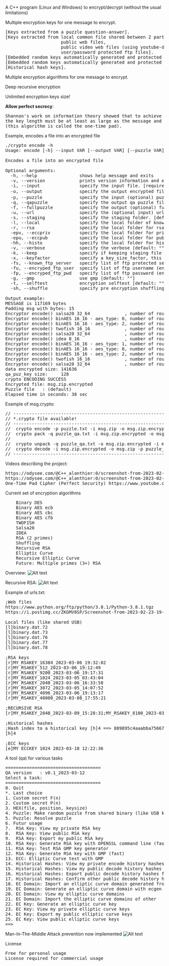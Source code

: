 A C++ program (Linux and Windows) to encrypt/decrypt (without the usual limitations)

Multiple encryption keys for one message to encrypt.
<pre>
[Keys extracted from a puzzle question-answer].
[Keys extracted from local common file shared between 2 parties (like USB keys), 
                     public web files, 
                     public video web files (using youtube-dl), 
                     user/password protected ftp files].
[Embedded random keys automatically generated and protected by public/private RSA keys].
[Embedded random keys automatically generated and protected by public/private ECC keys].
[Historical hash keys].
</pre>

Multiple encryption algorithms for one message to encrypt.

Deep recursive encryption

Unlimited encryption keys size!

**Allow perfect secrecy**:
<pre>
Shannon's work on information theory showed that to achieve so-called 'perfect secrecy', 
the key length must be at least as large as the message and only used once
(this algorithm is called the one-time pad). 
</pre>
 

Example, encodes a file into an encrypted file
<pre>
./crypto encode -h
Usage: encode [-h] --input VAR [--output VAR] [--puzzle VAR] [--qapuzzle VAR] [--fullpuzzle VAR] [--url VAR] [--staging VAR] [--local VAR] [--rsa VAR] [--keep VAR] [--keyfactor VAR] [--known_ftp_server VAR] [--encryped_ftp_user VAR] [--encryped_ftp_pwd VAR] [--gmp VAR] [--selftest VAR] [--shuffle VAR]

Encodes a file into an encrypted file

Optional arguments:
  -h, --help              	shows help message and exits 
  -v, --version           	prints version information and exits 
  -i, --input             	specify the input file. [required]
  -o, --output            	specify the output encrypted file (default to <input path>.encrypted) [default: ""]
  -p, --puzzle            	specify the input (optional) puzzle file. [default: ""]
  -q, --qapuzzle          	specify the output qa puzzle file (default to <puzzle path>.qa) [default: ""]
  -f, --fullpuzzle        	specify the output (optional) full puzzle file. [default: ""]
  -u, --url               	specify the (optional input) url list file. [default: ""]
  -s, --staging           	specify the staging folder. [default: ""]
  -l, --local             	specify the local folder of known contents. [default: ""]
  -r, --rsa               	specify the local folder for rsa*.db [default: ""]
  -epv, --eccpriv         	specify the local folder for private ecc*.db [default: ""]
  -epu, --eccpub          	specify the local folder for public ecc*.db [default: ""]
  -hh, --histo            	specify the local folder for historical hashes crypto_history_encode.db [default: ""]
  -v, --verbose           	specify the verbose [default: ""]
  -k, --keep              	specify if keeping staging file [default: ""]
  -x, --keyfactor         	specify a key_size_factor, this multiply the key size by the factor [default: "1"]
  -fs, --known_ftp_server 	specify list of ftp protected server [default: ""]
  -fu, --encryped_ftp_user	specify list of ftp username (encrypted with string_encode) [default: ""]
  -fp, --encryped_ftp_pwd 	specify list of ftp password (encrypted with string_encode) [default: ""]
  -g, --gmp               	use gmp [default: ""]
  -t, --selftest          	encryption selftest [default: ""]
  -sh, --shuffle          	specify pre encryption shuffling percentage of data 0-100 [default: "0"]
  
Output example:
MESSAGE is 117169 bytes
Padding msg with bytes: 15
Encryptor encode() salsa20 32_64             , number of rounds : 1, number of blocks (64 bytes): 1831, number of keys (32 bytes): 1104, shuffling: 0%
Encryptor encode() binAES 16_16 - aes_type: 0, number of rounds : 1, number of blocks (16 bytes): 7404, number of keys (16 bytes): 2208, shuffling: 0%
Encryptor encode() binAES 16_16 - aes_type: 2, number of rounds : 1, number of blocks (16 bytes): 7484, number of keys (16 bytes): 2208, shuffling: 0%
Encryptor encode() twofish 16_16             , number of rounds : 1, number of blocks (16 bytes): 7564, number of keys (16 bytes): 2208, shuffling: 0%
Encryptor encode() salsa20 32_64             , number of rounds : 1, number of blocks (64 bytes): 1933, number of keys (32 bytes): 1104, shuffling: 0%
Encryptor encode() idea 8_16                 , number of rounds : 1, number of blocks (8 bytes): 15808, number of keys (16 bytes): 2208, shuffling: 0%
Encryptor encode() binAES 16_16 - aes_type: 1, number of rounds : 1, number of blocks (16 bytes): 8076, number of keys (16 bytes): 2208, shuffling: 0%
Encryptor encode() binAES 16_16 - aes_type: 0, number of rounds : 1, number of blocks (16 bytes): 8248, number of keys (16 bytes): 2208, shuffling: 0%
Encryptor encode() binAES 16_16 - aes_type: 2, number of rounds : 1, number of blocks (16 bytes): 8340, number of keys (16 bytes): 2208, shuffling: 0%
Encryptor encode() twofish 16_16             , number of rounds : 1, number of blocks (16 bytes): 8756, number of keys (16 bytes): 2208, shuffling: 0%
Encryptor encode() salsa20 32_64             , number of rounds : 1, number of blocks (64 bytes): 2213, number of keys (32 bytes): 4, shuffling: 0%
data encrypted size: 141636
qa_puz_key size:     128
crypto ENCODING SUCCESS
Encrypted file: msg.zip.encrypted
Puzzle file   : (default)
Elapsed time in seconds: 38 sec
</pre>

Example of msg.crypto:
<pre>
// ------------------------------------------------------------------------------------------------------------
// *.crypto file available!
// ------------------------------------------------------------------------------------------------------------
//  crypto encode -p puzzle.txt -i msg.zip -o msg.zip.encrypted -f puzzle.txt.full -q puzzle_qa.txt -u ./urls.txt -v 1 -l ./AL_SAM/
//  crypto pack -q puzzle_qa.txt -i msg.zip.encrypted -o msg.crypto -k alain -ht alain
//
//  crypto unpack -q puzzle_qa.txt -o msg.zip.encrypted -i msg.crypto -k alain
//  crypto decode -i msg.zip.encrypted -o msg.zip -p puzzle_qa.txt -v 1 -l ./AL_SAM/
// ------------------------------------------------------------------------------------------------------------
</pre>

Videos describing the project:
<pre>
https://odysee.com/@C++_alanthier:0/screenshot-from-2023-02-20-22-10-02_qpG2gyJg:c
https://odysee.com/@C++_alanthier:0/screenshot-from-2023-02-09-21-50-13_uIWWm6KM:1
One-Time Pad Cipher (Perfect Security) https://www.youtube.com/watch?v=F5Yrk6LHM2w
</pre>

Current set of encryption algorithms
<pre>
    Binary DES
    Binary AES ecb
    Binary AES cbc
    Binary AES cfb
    TWOFISH
    Salsa20
    IDEA
    RSA (2 primes)
    Shuffling
    Recursive RSA
    Elliptic Curve
    Recursive Elliptic Curve
    Future: Multiple primes (3+) RSA
</pre>

Overview:
![Alt text](/Doc/overview2.png?raw=true "Overview")

Recursive RSA:
![Alt text](/Doc/RecursiveRSA.png?raw=true "Recursive RSA")

Example of urls.txt:
<pre>
;Web files
https://www.python.org/ftp/python/3.8.1/Python-3.8.1.tgz
https://i.postimg.cc/ZKGMV8SP/Screenshot-from-2023-02-23-19-39-28.png

Local files (like shared USB)
[l]binary.dat.72
[l]binary.dat.73
[l]binary.dat.76
[l]binary.dat.77
[l]binary.dat.78

;RSA keys
[r]MY_RSAKEY_16384_2023-03-06_19:32:02
[r]MY_RSAKEY_512_2023-03-06_19:12:49
[r]MY_RSAKEY_9200_2023-03-06_19:17:31
[r]MY_RSAKEY_1024_2023-03-05_03:43:04
[r]MY_RSAKEY_2048_2023-03-06_16:33:58
[r]MY_RSAKEY_3072_2023-03-05_14:07:52
[r]MY_RSAKEY_4096_2023-03-06_19:13:17
[r]MY_RSAKEY_48000_2023-03-08_17:55:21

;RECURSIVE RSA
[r]MY_RSAKEY_2048_2023-03-09_15:28:31;MY_RSAKEY_8100_2023-03-08_11:35:16;MY_RSAKEY_1024_2023-03-05_19:36:04;MY_RSAKEY_512_2023-03-09_12:14:49

;Historical hashes
;Hash index to a historical key [h]4 ==> 889895c4aaabba7566797c4e8c09d417442168b7878ed38bb05ef28606711fee ... 2023-03-13_22:15:07  datasize: 143044
[h]4

;ECC keys
[e]MY_ECCKEY_1024_2023-03-18_12:22:36
</pre>
 
A tool (qa) for various tasks
<pre>
====================================
QA version   : v0.1_2023-03-12
Select a task: 
====================================
0. Quit
*. Last choice
1. Custom secret F(n)
2. Custom secret P(n)
3. HEX(file, position, keysize)
4. Puzzle: Make random puzzle from shared binary (like USB keys) data
5. Puzzle: Resolve puzzle
6. Futur usage
7.  RSA Key: View my private RSA key
8.  RSA Key: View public RSA key
9.  RSA Key: Export my public RSA key
10. RSA Key: Generate RSA key with OPENSSL command line (fastest)
11. RSA Key: Test RSA GMP key generator
12. RSA Key: Generate RSA key with GMP (fast)
13. ECC: Elliptic Curve test with GMP
14. Historical Hashes: View my private encode history hashes
15. Historical Hashes: View my public decode history hashes
16. Historical Hashes: Export public decode history hashes for confirmation
17. Historical Hashes: Confirm other public decode history hashes
18. EC Domain: Import an elliptic curve domain generated from ecgen (output manually saved in a file)
19. EC Domain: Generate an elliptic curve domain with ecgen
20. EC Domain: View my elliptic curve domains
21. EC Domain: Import the elliptic curve domains of other
22. EC Key: Generate an elliptic curve key
23. EC Key: View my private elliptic curve keys
24. EC Key: Export my public elliptic curve keys
25. EC Key: View public elliptic curve keys
==> 
</pre>

Man-In-The-Middle Attack prevention now implemented
![Alt text](/Doc/ManInTheMiddleAttack.png?raw=true "ManInTheMiddleAttack")

License
<pre>
Free for personal usage
License required for commercial usage
</pre>
